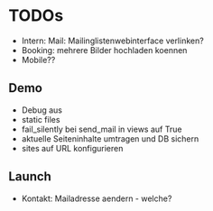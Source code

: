 TODOs
=====
* Intern: Mail: Mailinglistenwebinterface verlinken?
* Booking: mehrere Bilder hochladen koennen
* Mobile??

Demo
----
* Debug aus
* static files
* fail_silently bei send_mail in views auf True
* aktuelle Seiteninhalte umtragen und DB sichern
* sites auf URL konfigurieren

Launch
------
* Kontakt: Mailadresse aendern - welche?
